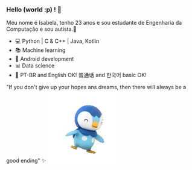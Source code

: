 ### Hello (world :p) ! 🌸

Meu nome é Isabela, tenho 23 anos e sou estudante de Engenharia da Computação e sou autista.🌼

- 💻 Python | C & C++ | Java, Kotlin
- 📚 Machine learning
- 📲 Android development
- 📊 Data science
- 💬 PT-BR and English OK! 普通话 and 한국어 basic OK! 

"If you don't give up your hopes ans dreams, then there will always be a good ending" ✨ 
![](piplupfofo.gif)
